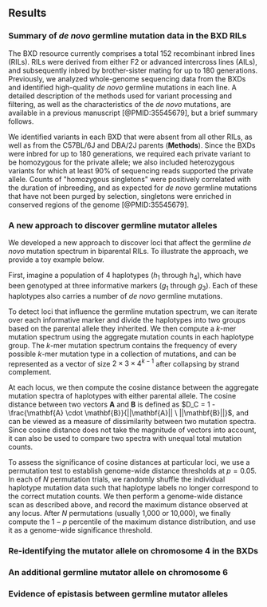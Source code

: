 ## Results

### Summary of *de novo* germline mutation data in the BXD RILs

The BXD resource currently comprises a total 152 recombinant inbred lines (RILs). RILs were derived from either F2 or advanced intercross lines (AILs), and subsequently inbred by brother-sister mating for up to 180 generations. Previously, we analyzed whole-genome sequencing data from the BXDs and identified high-quality *de novo* germline mutations in each line. A detailed description of the methods used for variant processing and filtering, as well as the characteristics of the *de novo* mutations, are available in a previous manuscript [@PMID:35545679], but a brief summary follows.

We identified variants in each BXD that were absent from all other RILs, as well as from the C57BL/6J and DBA/2J parents (**Methods**). Since the BXDs were inbred for up to 180 generations, we required each private variant to be homozygous for the private allele; we also included heterozygous variants for which at least 90% of sequencing reads supported the private allele. Counts of "homozygous singletons" were positively correlated with the duration of inbreeding, and as expected for *de novo* germline mutations that have not been purged by selection, singletons were enriched in conserved regions of the genome [@PMID:35545679].

### A new approach to discover germline mutator alleles

We developed a new approach to discover loci that affect the germline *de novo* mutation spectrum in biparental RILs. To illustrate the approach, we provide a toy example below.

First, imagine a population of 4 haplotypes ($h_1$ through $h_4$), which have been genotyped at three informative markers ($g_1$ through $g_3$). Each of these haplotypes also carries a number of *de novo* germline mutations. 

To detect loci that influence the germline mutation spectrum, we can iterate over each informative marker and divide the haplotypes into two groups based on the parental allele they inherited. We then compute a $k$-mer mutation spectrum using the aggregate mutation counts in each haplotype group. The $k$-mer mutation spectrum contains the frequency of every possible $k$-mer mutation type in a collection of mutations, and can be represented as a vector of size $2 \times 3 \times 4^{k - 1}$ after collapsing by strand complement. 

At each locus, we then compute the cosine distance between the aggregate mutation spectra of haplotypes with either parental allele. The cosine distance between two vectors $\mathbf{A}$ and $\mathbf{B}$ is defined as $D_C = 1 - \frac{\mathbf{A} \cdot \mathbf{B}}{||\mathbf{A}|| \ ||\mathbf{B}||}$, and can be viewed as a measure of dissimilarity between two mutation spectra. Since cosine distance does not take the magnitude of vectors into account, it can also be used to compare two spectra with unequal total mutation counts.

To assess the significance of cosine distances at particular loci, we use a permutation test to establish genome-wide distance thresholds at $p = 0.05$. In each of $N$ permutation trials, we randomly shuffle the individual haplotype mutation data such that haplotype labels no longer correspond to the correct mutation counts. We then perform a genome-wide distance scan as described above, and record the maximum distance observed at any locus. After $N$ permutations (usually 1,000 or 10,000), we finally compute the $1 - p$ percentile of the maximum distance distribution, and use it as a genome-wide significance threshold.

### Re-identifying the mutator allele on chromosome 4 in the BXDs

### An additional germline mutator allele on chromosome 6

### Evidence of epistasis between germline mutator alleles
